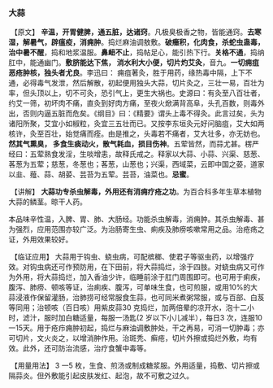 ### 大蒜

​      【原文】   **辛温，开胃健脾，通五脏，达诸窍**。凡极臭极香之物，皆能通窍。**去寒湿，解暑气，辟瘟疫，消痈肿**。捣烂麻油调敖敷。**破癥积，化肉食，杀蛇虫蛊毒，治中暑不醒**，捣和地浆温服。**鼻衄不止**，捣帖足心，能引热下行。**关格不通**，捣纳肛中，能通幽门。**敷脐能达下焦， 消水利大小便，切片灼艾灸**，音九。**一切痈疽恶疮肿核，独头者尤良**。李迅曰： 痈疽著灸，胜于用药，缘热毒中隔，上下不通，必得毒气发泄，然后解散，初起便用独头大蒜，切片灸之，三壮一易，百壮为率，但头顶以上，切不可灸，恐引气上，更生大祸也。史源曰：有灸至八百壮者，约艾一筛，初坏肉不痛，直灸到好肉方痛，至夜火焮满背高阜，头孔百数，则毒外出，否则内逼五脏而危矣。《纲目》曰：《精要》谓头上毒不得灸。此言过矣，头为诸阳所聚，艾宜小如椒粒，灸宜三五壮而已。又按李东垣灸元好问脑疽，艾大如两核许，灸至百壮，始觉痛而痊。由是推之，头毒若不痛者，艾大壮多，亦无妨也。**然其气熏臭， 多食生痰动火，散气耗血，损目伤神**。五荤皆然，而蒜尤甚。楞严经曰：五荤熟食发淫，生啖增恚，故释氏戒之。释家以大蒜、小蒜、兴渠、慈葱、茖葱为五荤；慈葱，冬葱也；茖葱，山葱也；兴渠，西域菜，云即中国之荽，道家以韭、薤、蒜、胡荽、芸苔为五荤。芸苔，油菜也。**忌蜜**。

​     【讲解】 **大蒜功专杀虫解毒，外用还有消痈疗疮之功**。为百合科多年生草本植物大蒜的鳞茎。晾干人药。

​      本品味辛性温，入脾、胃、肺、大肠经。功能杀虫解毒，消痈肿。其杀虫解毒、甚为强烈，应用范围亦较广泛。为治肠寄生虫、痢疾及肺痨咳嗽常用之品。治疮疡之证，外用效果较好。

​      【临证应用】 大蒜用于钩虫、蛲虫病，可配槟榔、使君子等驱虫药，以增强疗效。对钩虫病还可作预防用，在下田前，将大蒜捣烂，涂于四肢。对蛲虫病又可作为外用，将大蒜捣烂，加入香油少许，临睡前涂于肛门周围即可。也可用于痢疾，腹泻、肺痨、顿咳等证，治痢疾、腹泻，可单味生食，也可煎服，或用10%的大蒜浸液作保留灌肠，治肺捞可经常服食生蒜，也可同米煮粥常服，或与百部、白芨等同用；治顿咳（百日咳）用紫皮蒜30 克捣烂，加两倍晕的凉开水，泡十二小时，滤汁，服时加白糖适量，每服一汤匙(2 岁以下小儿减半），每日3 次，连服10一15天。用于疮疖痈肿初起，捣烂与麻油调敷肿处，干之再易，可消一切肿毒；亦可切片，文火炎之，以增消肿作用。治斑秃、癣疮，切片外擦或捣烂外敷，均有效。此外，还可防治流感，治疗食蟹中毒等。

​       【用量用法】    3 一5 枚，生食、煎汤或制成糖浆服。外用适量，捣敷、切片擦或隔蒜炎。但外敷能引起皮肤发红、起泡，故不可敷之过久。
